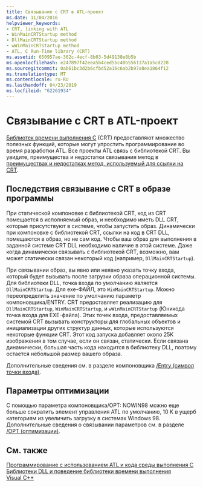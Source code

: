 ```yaml
---
title: Связывание с CRT в ATL-проект
ms.date: 11/04/2016
helpviewer_keywords:
- CRT, linking with ATL
- WinMainCRTStartup method
- DllMainCRTStartup method
- wWinMainCRTStartup method
- ATL, C Run-Time library (CRT)
ms.assetid: 650957ae-362c-4ecf-8b03-5d49138e8b5b
ms.openlocfilehash: e247897f42eea5b4ced5bc40b556137a1a5cd228
ms.sourcegitcommit: 0ab61bc3d2b6cfbd52a16c6ab2b97a8ea1864f12
ms.translationtype: MT
ms.contentlocale: ru-RU
ms.lasthandoff: 04/23/2019
ms.locfileid: "62261934"
---
```

# <a name="linking-to-the-crt-in-your-atl-project"></a>Связывание с CRT в ATL-проект

[Библиотек времени выполнения C](../c-runtime-library/crt-library-features.md) (CRT) предоставляют множество полезных функций, которые могут упростить программирование во время разработки ATL. Все проекты ATL связь с библиотекой CRT. Вы увидите, преимущества и недостатки связывания метод в [преимуществах и недостатках метод, используемый для ссылки на CRT](../atl/benefits-and-tradeoffs-of-the-method-used-to-link-to-the-crt.md).

## <a name="effects-of-linking-to-the-crt-on-your-program-image"></a>Последствия связывание с CRT в образе программы

При статической компоновке с библиотекой CRT, код из CRT помещается в исполняемый образ, и необходимо иметь DLL CRT, которые присутствуют в системе, чтобы запустить образ. Динамически при компоновке с библиотекой CRT, ссылки на код в CRT DLL, помещаются в образ, но не сам код. Чтобы ваш образ для выполнения в заданной системе CRT DLL необходимо наличие в этой системе. Даже когда динамически связывать с библиотекой CRT, возможно, вам может статически связан некоторый код (например, `DllMainCRTStartup`).

При связывании образ, вы явно или неявно указать точку входа, который будет вызывать после загрузки образа операционной системы. Для библиотеки DLL, точка входа по умолчанию является `DllMainCRTStartup`. Для exe-ФАЙЛ, это `WinMainCRTStartup`. Можно переопределить значение по умолчанию параметр компоновщика/ENTRY. CRT предоставляет реализацию для `DllMainCRTStartup`, `WinMainCRTStartup`, и `wWinMainCRTStartup` (Юникода точка входа для EXE-файла). Этих точек входа, предоставляемых системой CRT вызывать конструкторы для глобальных объектов и инициализации других структур данных, которые используются некоторые функции CRT. Этот код запуска добавляет около 25K изображения в том случае, если он связан, статически. Если связана динамически, большая часть кода находится в библиотеку DLL, поэтому остается небольшой размер вашего образа.

Дополнительные сведения см. в разделе компоновщика [/Entry (символ точки входа)](../build/reference/entry-entry-point-symbol.md).

## <a name="optimization-options"></a>Параметры оптимизации

С помощью параметра компоновщика/OPT: NOWIN98 можно еще больше сократить элемент управления ATL по умолчанию, 10 K в ущерб категориям из увеличить загрузку в системах Windows 98. Дополнительные сведения о связывании параметров см. в разделе [/OPT (оптимизации)](../build/reference/opt-optimizations.md).

## <a name="see-also"></a>См. также

[Программирование с использованием ATL и кода среды выполнения C](../atl/programming-with-atl-and-c-run-time-code.md)<br/>
[Библиотеки DLL и поведение библиотеки времени выполнения Visual C++](../build/run-time-library-behavior.md)
